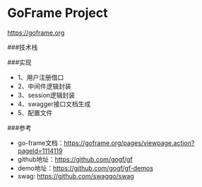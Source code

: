 # GoFrame Project

https://goframe.org

###技术栈

###实现
- 1、用户注册借口
- 2、中间件逻辑封装
- 3、session逻辑封装
- 4、swagger接口文档生成
- 5、配置文件

###参考
- go-frame文档：https://goframe.org/pages/viewpage.action?pageId=1114119
- github地址：https://github.com/gogf/gf
- demo地址：https://github.com/gogf/gf-demos
- swag: https://github.com/swaggo/swag